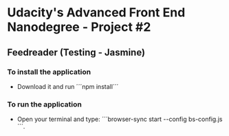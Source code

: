 <h1>Udacity's Advanced Front End Nanodegree - Project #2</h1>
<h2>Feedreader (Testing - Jasmine)</h2>

<h3>To install the application</h3>

<ul>
	<li>Download it and run ´´´npm install´´´</li>
</ul>

<h3>To run the application</h3>

<ul>
	<li>Open your terminal and type: ´´´browser-sync start --config bs-config.js´´´.</li>
</ul>



